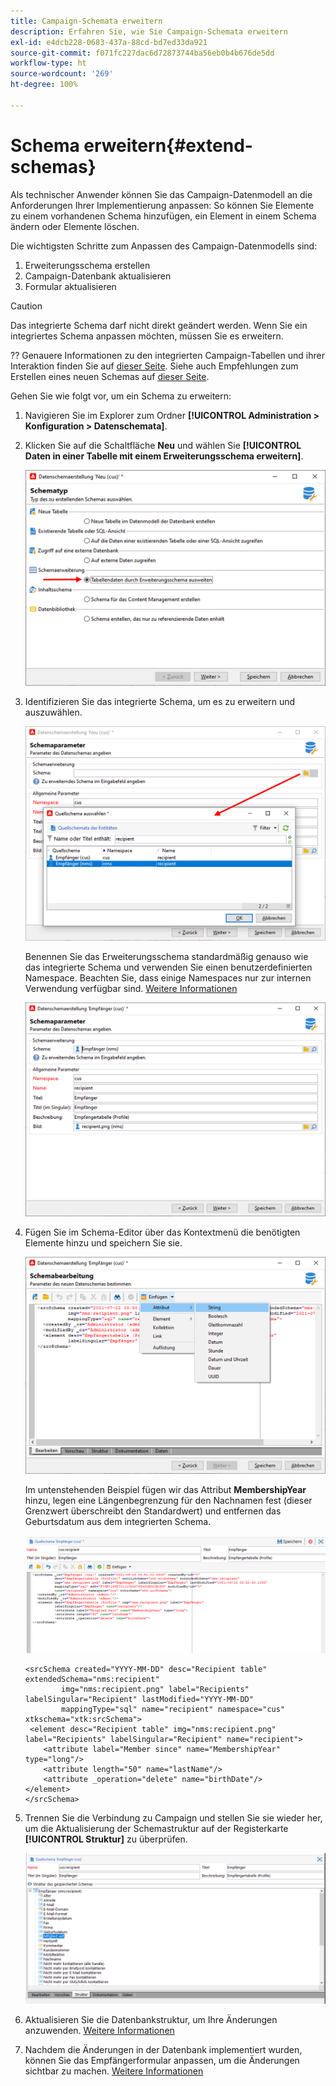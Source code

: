 ```yaml
---
title: Campaign-Schemata erweitern
description: Erfahren Sie, wie Sie Campaign-Schemata erweitern
exl-id: e4dcb228-0683-437a-88cd-bd7ed33da921
source-git-commit: f071fc227dac6d72873744ba56eb0b4b676de5dd
workflow-type: ht
source-wordcount: '269'
ht-degree: 100%

---
```


# Schema erweitern{#extend-schemas}

Als technischer Anwender können Sie das Campaign-Datenmodell an die Anforderungen Ihrer Implementierung anpassen: So können Sie Elemente zu einem vorhandenen Schema hinzufügen, ein Element in einem Schema ändern oder Elemente löschen.

Die wichtigsten Schritte zum Anpassen des Campaign-Datenmodells sind:

1. Erweiterungsschema erstellen
1. Campaign-Datenbank aktualisieren
1. Formular aktualisieren

>[!CAUTION]
>Das integrierte Schema darf nicht direkt geändert werden. Wenn Sie ein integriertes Schema anpassen möchten, müssen Sie es erweitern.

?? Genauere Informationen zu den integrierten Campaign-Tabellen und ihrer Interaktion finden Sie auf [dieser Seite](datamodel.md). Siehe auch Empfehlungen zum Erstellen eines neuen Schemas auf [dieser Seite](create-schema.md).

Gehen Sie wie folgt vor, um ein Schema zu erweitern:

1. Navigieren Sie im Explorer zum Ordner **[!UICONTROL Administration > Konfiguration > Datenschemata]**.
1. Klicken Sie auf die Schaltfläche **Neu** und wählen Sie **[!UICONTROL Daten in einer Tabelle mit einem Erweiterungsschema erweitern]**.

   ![](assets/extend-schema-option.png)

1. Identifizieren Sie das integrierte Schema, um es zu erweitern und auszuwählen.

   ![](assets/extend-schema-select.png)

   Benennen Sie das Erweiterungsschema standardmäßig genauso wie das integrierte Schema und verwenden Sie einen benutzerdefinierten Namespace.  Beachten Sie, dass einige Namespaces nur zur internen Verwendung verfügbar sind. [Weitere Informationen](schemas.md#reserved-namespaces)

   ![](assets/extend-schema-validate.png)

1. Fügen Sie im Schema-Editor über das Kontextmenü die benötigten Elemente hinzu und speichern Sie sie.

   ![](assets/extend-schema-edit.png)

   Im untenstehenden Beispiel fügen wir das Attribut **MembershipYear** hinzu, legen eine Längenbegrenzung für den Nachnamen fest (dieser Grenzwert überschreibt den Standardwert) und entfernen das Geburtsdatum aus dem integrierten Schema.

   ![](assets/extend-schema-sample.png)

   ```
   <srcSchema created="YYYY-MM-DD" desc="Recipient table" extendedSchema="nms:recipient"
           img="nms:recipient.png" label="Recipients" labelSingular="Recipient" lastModified="YYYY-MM-DD"
           mappingType="sql" name="recipient" namespace="cus" xtkschema="xtk:srcSchema">
    <element desc="Recipient table" img="nms:recipient.png" label="Recipients" labelSingular="Recipient" name="recipient">
       <attribute label="Member since" name="MembershipYear" type="long"/>
       <attribute length="50" name="lastName"/>
       <attribute _operation="delete" name="birthDate"/>
   </element>
   </srcSchema>
   ```

1. Trennen Sie die Verbindung zu Campaign und stellen Sie sie wieder her, um die Aktualisierung der Schemastruktur auf der Registerkarte **[!UICONTROL Struktur]** zu überprüfen.

   ![](assets/extend-schema-structure.png)

1. Aktualisieren Sie die Datenbankstruktur, um Ihre Änderungen anzuwenden. [Weitere Informationen](update-database-structure.md)

1. Nachdem die Änderungen in der Datenbank implementiert wurden, können Sie das Empfängerformular anpassen, um die Änderungen sichtbar zu machen. [Weitere Informationen](forms.md)
